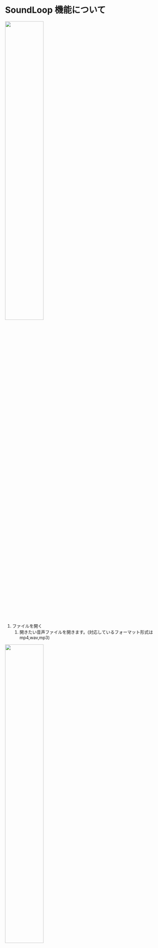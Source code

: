 # SoundLoop 機能について
<img src="https://github.com/yamaki-egg/SoundLoop/assets/120764488/b26a05a8-6487-4155-8f79-f1e46f747248" height="50%">

1. ファイルを開く
   1. 開きたい音声ファイルを開きます。(対応しているフォーマット形式はmp4,wav,mp3)

<img src="https://github.com/yamaki-egg/SoundLoop/assets/120764488/9a25a077-21d8-4624-bffd-85f840156b2a" height="50%">

2. ファイルを再生
   1. 再生ボタンを押します。その後ループ再生されます。
   2. 一時停止したい場合は一時停止ボタンを押します。再開した場合は再生ボタンを押します。
   3. 停止したい場合は停止ボタンを押します。

<img src="https://github.com/yamaki-egg/SoundLoop/assets/120764488/848183a5-cc32-4667-85d8-96b45bca8591" height="50%">

3. 変換機能
   1. それぞれに変換したいものを合わせたクリックします。
   
<img src="https://github.com/yamaki-egg/SoundLoop/assets/120764488/eef5e478-7646-417c-9d4a-ca244de498e8" height="50%">

4. 音量調整
   1. トラックバーで調整します。
